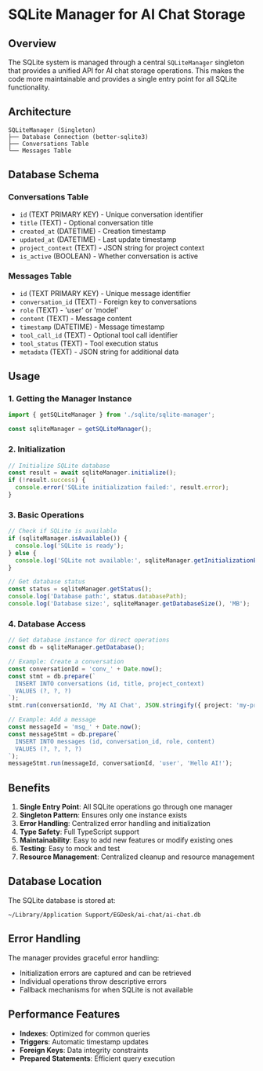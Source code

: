 # SQLite Manager for AI Chat Storage

## Overview

The SQLite system is managed through a central `SQLiteManager` singleton that provides a unified API for AI chat storage operations. This makes the code more maintainable and provides a single entry point for all SQLite functionality.

## Architecture

```
SQLiteManager (Singleton)
├── Database Connection (better-sqlite3)
├── Conversations Table
└── Messages Table
```

## Database Schema

### Conversations Table
- `id` (TEXT PRIMARY KEY) - Unique conversation identifier
- `title` (TEXT) - Optional conversation title
- `created_at` (DATETIME) - Creation timestamp
- `updated_at` (DATETIME) - Last update timestamp
- `project_context` (TEXT) - JSON string for project context
- `is_active` (BOOLEAN) - Whether conversation is active

### Messages Table
- `id` (TEXT PRIMARY KEY) - Unique message identifier
- `conversation_id` (TEXT) - Foreign key to conversations
- `role` (TEXT) - 'user' or 'model'
- `content` (TEXT) - Message content
- `timestamp` (DATETIME) - Message timestamp
- `tool_call_id` (TEXT) - Optional tool call identifier
- `tool_status` (TEXT) - Tool execution status
- `metadata` (TEXT) - JSON string for additional data

## Usage

### 1. Getting the Manager Instance

```typescript
import { getSQLiteManager } from './sqlite/sqlite-manager';

const sqliteManager = getSQLiteManager();
```

### 2. Initialization

```typescript
// Initialize SQLite database
const result = await sqliteManager.initialize();
if (!result.success) {
  console.error('SQLite initialization failed:', result.error);
}
```

### 3. Basic Operations

```typescript
// Check if SQLite is available
if (sqliteManager.isAvailable()) {
  console.log('SQLite is ready');
} else {
  console.log('SQLite not available:', sqliteManager.getInitializationError());
}

// Get database status
const status = sqliteManager.getStatus();
console.log('Database path:', status.databasePath);
console.log('Database size:', sqliteManager.getDatabaseSize(), 'MB');
```

### 4. Database Access

```typescript
// Get database instance for direct operations
const db = sqliteManager.getDatabase();

// Example: Create a conversation
const conversationId = 'conv_' + Date.now();
const stmt = db.prepare(`
  INSERT INTO conversations (id, title, project_context) 
  VALUES (?, ?, ?)
`);
stmt.run(conversationId, 'My AI Chat', JSON.stringify({ project: 'my-project' }));

// Example: Add a message
const messageId = 'msg_' + Date.now();
const messageStmt = db.prepare(`
  INSERT INTO messages (id, conversation_id, role, content) 
  VALUES (?, ?, ?, ?)
`);
messageStmt.run(messageId, conversationId, 'user', 'Hello AI!');
```

## Benefits

1. **Single Entry Point**: All SQLite operations go through one manager
2. **Singleton Pattern**: Ensures only one instance exists
3. **Error Handling**: Centralized error handling and initialization
4. **Type Safety**: Full TypeScript support
5. **Maintainability**: Easy to add new features or modify existing ones
6. **Testing**: Easy to mock and test
7. **Resource Management**: Centralized cleanup and resource management

## Database Location

The SQLite database is stored at:
```
~/Library/Application Support/EGDesk/ai-chat/ai-chat.db
```

## Error Handling

The manager provides graceful error handling:
- Initialization errors are captured and can be retrieved
- Individual operations throw descriptive errors
- Fallback mechanisms for when SQLite is not available

## Performance Features

- **Indexes**: Optimized for common queries
- **Triggers**: Automatic timestamp updates
- **Foreign Keys**: Data integrity constraints
- **Prepared Statements**: Efficient query execution